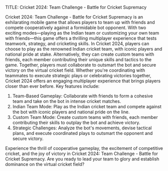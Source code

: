 TITLE: Cricket 2024: Team Challenge - Battle for Cricket Supremacy 

Cricket 2024: Team Challenge - Battle for Cricket Supremacy is an 
exhilarating mobile game that allows players to team up with friends and 
compete cooperatively against a formidable bot opponent. With two 
exciting modes—playing as the Indian team or customizing your own team 
with friends—this game offers a thrilling multiplayer experience that tests 
teamwork, strategy, and cricketing skills. 
In Cricket 2024, players can choose to play as the renowned Indian cricket 
team, with iconic players and national pride at stake. Alternatively, they can 
create custom teams with friends, each member contributing their unique 
skills and tactics to the game. Together, players must collaborate to 
outsmart the bot and secure victory on the virtual cricket field. 
Whether you're coordinating with teammates to execute strategic plays or 
celebrating victories together, Cricket 2024 offers an engaging multiplayer 
experience that brings players closer than ever before. 
Key features include: 
1. Team-Based Gameplay: Collaborate with friends to form a cohesive 
team and take on the bot in intense cricket matches. 
2. Indian Team Mode: Play as the Indian cricket team and compete 
against the bot with iconic players and national pride on the line. 
3. Custom Team Mode: Create custom teams with friends, each 
member contributing their skills to outplay the bot and achieve victory. 
4. Strategic Challenges: Analyze the bot's movements, devise tactical 
plans, and execute coordinated plays to outsmart the opponent and 
secure victory.

Experience the thrill of cooperative gameplay, the excitement of 
competitive cricket, and the joy of victory in Cricket 2024: Team Challenge - 
Battle for Cricket Supremacy. Are you ready to lead your team to glory and 
establish dominance on the virtual cricket field?
